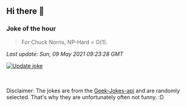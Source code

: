 ## Hi there 👋

### Joke of the hour
<!-- joke -->
>For Chuck Norris, NP-Hard = O(1).
<!-- /joke -->

*Last update: Sun, 09 May 2021 09:23:28 GMT*

[![Update joke](https://github.com/nclskfm/nclskfm/actions/workflows/joke.yml/badge.svg)](https://github.com/nclskfm/nclskfm/actions/workflows/joke.yml)

<br><br>
Disclaimer: The jokes are from the [Geek-Jokes-api](https://github.com/sameerkumar18/geek-joke-api) and are randomly selected. That's why they are unfortunately often not funny. :D
